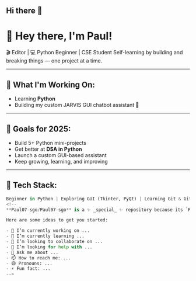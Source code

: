 ## Hi there 👋

# 👋 Hey there, I'm Paul!

🎬 Editor | 💻 Python Beginner | CSE Student 
Self-learning by building and breaking things — one project at a time.

---

## 🔧 What I'm Working On:
- Learning **Python**
- Building my custom JARVIS GUI chatbot assistant 🤖
  

---

## 🚀 Goals for 2025:
- Build 5+ Python mini-projects  
- Get better at **DSA in Python**
- Launch a custom GUI-based assistant
- Keep growing, learning, and improving

---

## 📌 Tech Stack:
```python
Beginner in Python | Exploring GUI (Tkinter, PyQt) | Learning Git & GitHub
<!--
**Paul07-sgo/Paul07-sgo** is a ✨ _special_ ✨ repository because its `README.md` (this file) appears on your GitHub profile.

Here are some ideas to get you started:

- 🔭 I’m currently working on ...
- 🌱 I’m currently learning ...
- 👯 I’m looking to collaborate on ...
- 🤔 I’m looking for help with ...
- 💬 Ask me about ...
- 📫 How to reach me: ...
- 😄 Pronouns: ...
- ⚡ Fun fact: ...
-->
